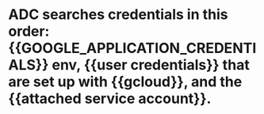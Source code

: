 # ADC searches credentials in this order: {{GOOGLE_APPLICATION_CREDENTIALS}} env, {{user credentials}} that are set up with {{gcloud}}, and the {{attached service account}}.
